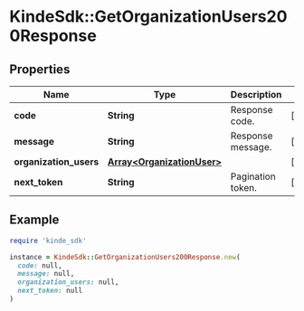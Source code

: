 # KindeSdk::GetOrganizationUsers200Response

## Properties

| Name | Type | Description | Notes |
| ---- | ---- | ----------- | ----- |
| **code** | **String** | Response code. | [optional] |
| **message** | **String** | Response message. | [optional] |
| **organization_users** | [**Array&lt;OrganizationUser&gt;**](OrganizationUser.md) |  | [optional] |
| **next_token** | **String** | Pagination token. | [optional] |

## Example

```ruby
require 'kinde_sdk'

instance = KindeSdk::GetOrganizationUsers200Response.new(
  code: null,
  message: null,
  organization_users: null,
  next_token: null
)
```

